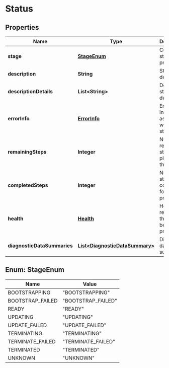
# Status

## Properties
Name | Type | Description | Notes
------------ | ------------- | ------------- | -------------
**stage** | [**StageEnum**](#StageEnum) | Current stage of the process | 
**description** | **String** | Status description | 
**descriptionDetails** | **List&lt;String&gt;** | Detailed status description |  [optional]
**errorInfo** | [**ErrorInfo**](ErrorInfo.md) | Error information associated with the status |  [optional]
**remainingSteps** | **Integer** | Number of remaining steps planned for the process | 
**completedSteps** | **Integer** | Number of steps completed for the process | 
**health** | [**Health**](Health.md) | Health reported for the entity being processed | 
**diagnosticDataSummaries** | [**List&lt;DiagnosticDataSummary&gt;**](DiagnosticDataSummary.md) | Diagnostic data summaries |  [optional]


<a name="StageEnum"></a>
## Enum: StageEnum
Name | Value
---- | -----
BOOTSTRAPPING | &quot;BOOTSTRAPPING&quot;
BOOTSTRAP_FAILED | &quot;BOOTSTRAP_FAILED&quot;
READY | &quot;READY&quot;
UPDATING | &quot;UPDATING&quot;
UPDATE_FAILED | &quot;UPDATE_FAILED&quot;
TERMINATING | &quot;TERMINATING&quot;
TERMINATE_FAILED | &quot;TERMINATE_FAILED&quot;
TERMINATED | &quot;TERMINATED&quot;
UNKNOWN | &quot;UNKNOWN&quot;




